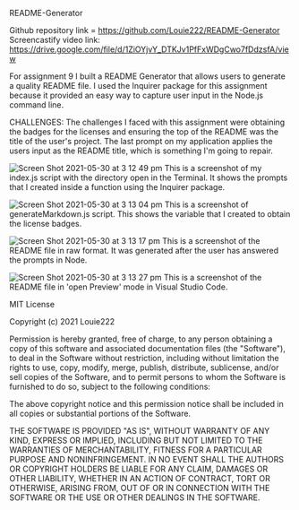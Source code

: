 README-Generator

Github repository link = https://github.com/Louie222/README-Generator
Screencastify video link: https://drive.google.com/file/d/1ZiOYjvY_DTKJv1PfFxWDgCwo7fDdzsfA/view

For assignment 9 I built a README Generator that allows users to generate a quality README file. I used the Inquirer package for this assignment because it provided an easy way to capture user input in the Node.js command line. 

CHALLENGES: The challenges I faced with this assignment were obtaining the badges for the licenses and ensuring the top of the README was the title of the user's project. The last prompt on my application applies the users input as the README title, which is something I'm going to repair.

![Screen Shot 2021-05-30 at 3 12 49 pm](https://user-images.githubusercontent.com/78855921/120095658-a5a16500-c159-11eb-9bae-8c7de566d930.png)
This is a screenshot of my index.js script with the directory open in the Terminal. It shows the prompts that I created inside a function using the Inquirer package.   

![Screen Shot 2021-05-30 at 3 13 04 pm](https://user-images.githubusercontent.com/78855921/120095660-a6d29200-c159-11eb-804a-6bf9aaefe4ca.png)
This is a screenshot of generateMarkdown.js script. This shows the variable that I created to obtain the license badges. 

![Screen Shot 2021-05-30 at 3 13 17 pm](https://user-images.githubusercontent.com/78855921/120095661-a803bf00-c159-11eb-98b8-a8e32846637c.png)
This is a screenshot of the README file in raw format. It was generated after the user has answered the prompts in Node. 

![Screen Shot 2021-05-30 at 3 13 27 pm](https://user-images.githubusercontent.com/78855921/120095663-a934ec00-c159-11eb-9108-65f982c15a73.png)
This is a screenshot of the README file in 'open Preview' mode in Visual Studio Code.

MIT License

Copyright (c) 2021 Louie222

Permission is hereby granted, free of charge, to any person obtaining a copy of this software and associated documentation files (the "Software"), to deal in the Software without restriction, including without limitation the rights to use, copy, modify, merge, publish, distribute, sublicense, and/or sell copies of the Software, and to permit persons to whom the Software is furnished to do so, subject to the following conditions:

The above copyright notice and this permission notice shall be included in all copies or substantial portions of the Software.

THE SOFTWARE IS PROVIDED "AS IS", WITHOUT WARRANTY OF ANY KIND, EXPRESS OR IMPLIED, INCLUDING BUT NOT LIMITED TO THE WARRANTIES OF MERCHANTABILITY, FITNESS FOR A PARTICULAR PURPOSE AND NONINFRINGEMENT. IN NO EVENT SHALL THE AUTHORS OR COPYRIGHT HOLDERS BE LIABLE FOR ANY CLAIM, DAMAGES OR OTHER LIABILITY, WHETHER IN AN ACTION OF CONTRACT, TORT OR OTHERWISE, ARISING FROM, OUT OF OR IN CONNECTION WITH THE SOFTWARE OR THE USE OR OTHER DEALINGS IN THE SOFTWARE.





